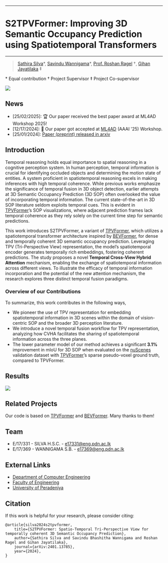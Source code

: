 ___
# S2TPVFormer: Improving 3D Semantic Occupancy Prediction using Spatiotemporal Transformers
___

> [Sathira Silva](https://sathiiii.github.io/)*, [Savindu Wannigama](https://savinduwannigama.github.io/)\*, [Prof. Roshan Ragel](https://scholar.google.com/citations?user=UTYj8usAAAAJ&hl=en) $\dagger$, [Gihan Jayatilaka](https://scholar.google.com/citations?user=ZsJpIO8AAAAJ&hl=en) $\ddagger$

\* Equal contribution $\dagger$ Project Supervisor $\ddagger$ Project Co-supervisor

![](docs/assets/visualization.gif)

## News
- [25/02/2025]: 🏆 Our paper received the best paper award at ML4AD Workshop 2025!
- [12/17/2024]: 🚀 Our paper got accepted at [ML4AD](https://ml4ad.github.io/) (AAAI '25) Workshop.
- [25/01/2024]: [Paper (preprint) released in arxiv](https://arxiv.org/abs/2401.13785)

## Introduction

Temporal reasoning holds equal importance to spatial reasoning in a cognitive perception system. In human perception, temporal information is crucial for identifying occluded objects and determining the motion state of entities. A system proficient in spatiotemporal reasoning excels in making inferences with high temporal coherence. While previous works emphasize the significance of temporal fusion in 3D object detection, earlier attempts at 3D Semantic Occupancy Prediction (3D SOP) often overlooked the value of incorporating temporal information. The current state-of-the-art in 3D SOP literature seldom exploits temporal cues. This is evident in [TPVFormer](https://github.com/wzzheng/tpvformer)’s SOP visualizations, where adjacent prediction frames lack temporal coherence as they rely solely on the current time step for semantic predictions. 

This work introduces S2TPVFormer, a variant of [TPVFormer](https://github.com/wzzheng/tpvformer), which utilizes a spatiotemporal transformer architecture inspired by [BEVFormer](https://github.com/fundamentalvision/BEVFormer), for dense and temporally coherent 3D semantic occupancy prediction. Leveraging TPV (Tri-Perspective View) representation, the model’s spatiotemporal encoder generates temporally rich embeddings, fostering coherent predictions. The study proposes a novel **Temporal Cross-View Hybrid Attention** mechanism, enabling the exchange of spatiotemporal information across different views. To illustrate the efficacy of temporal information incorporation and the potential of the new attention mechanism, the research explores three distinct temporal fusion paradigms.

### Overview of our Contributions

To summarize, this work contributes in the following ways,
- We pioneer the use of TPV representation for embedding spatiotemporal information in 3D scenes within the domain of vision-centric SOP and the broader 3D perception literature.
- We introduce a novel temporal fusion workflow for TPV representation, analyzing how CVHA facilitates the sharing of spatiotemporal information across the three planes.
- The lower parameter model of our method achieves a significant **3.1%** improvement in mIoU for 3D SOP when evaluated on the [nuScenes](https://www.nuscenes.org/nuscenes/) validation dataset with [TPVFormer](https://github.com/wzzheng/tpvformer)’s sparse pseudo-voxel ground truth, compared to TPVFormer.

## Results

![](docs/assets/results2.png)

## Related Projects

Our code is based on [TPVFormer](https://github.com/wzzheng/tpvformer) and [BEVFormer](https://github.com/fundamentalvision/BEVFormer). Many thanks to them!

## Team

- E/17/331 - SILVA H.S.C. - [e17331@eng.pdn.ac.lk](mailto:e17331@eng.pdn.ac.lk)
- E/17/369 - WANNIGAMA S.B. - [e17369@eng.pdn.ac.lk](mailto:e17369@eng.pdn.ac.lk)

## External Links

- [Department of Computer Engineering](http://www.ce.pdn.ac.lk/)
- [Faculty of Engineering](http://www.eng.pdn.ac.lk/)
- [University of Peradeniya](https://eng.pdn.ac.lk/)

## Citation

If this work is helpful for your research, please consider citing:
```
@article{silva2024s2tpvformer,
    title={S2TPVFormer: Spatio-Temporal Tri-Perspective View for temporally coherent 3D Semantic Occupancy Prediction},
    author={Sathira Silva and Savindu Bhashitha Wannigama and Roshan Ragel and Gihan Jayatilaka},
    journal={arXiv:2401.13785},
    year={2024},
}
```
